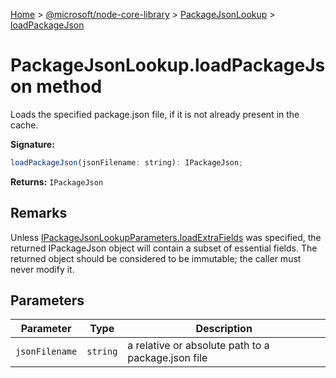 [Home](./index) &gt; [@microsoft/node-core-library](./node-core-library.md) &gt; [PackageJsonLookup](./node-core-library.packagejsonlookup.md) &gt; [loadPackageJson](./node-core-library.packagejsonlookup.loadpackagejson.md)

# PackageJsonLookup.loadPackageJson method

Loads the specified package.json file, if it is not already present in the cache.

**Signature:**
```javascript
loadPackageJson(jsonFilename: string): IPackageJson;
```
**Returns:** `IPackageJson`

## Remarks

Unless [IPackageJsonLookupParameters.loadExtraFields](./node-core-library.ipackagejsonlookupparameters.loadextrafields.md) was specified, the returned IPackageJson object will contain a subset of essential fields. The returned object should be considered to be immutable; the caller must never modify it.

## Parameters

|  Parameter | Type | Description |
|  --- | --- | --- |
|  `jsonFilename` | `string` | a relative or absolute path to a package.json file |

